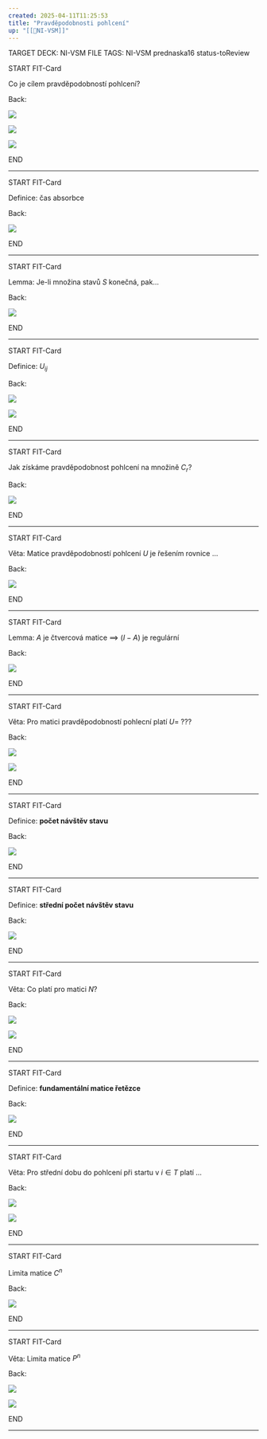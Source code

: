 ```yaml
---
created: 2025-04-11T11:25:53
title: "Pravděpodobnosti pohlcení"
up: "[[📖NI-VSM]]"
---
```


TARGET DECK: NI-VSM
FILE TAGS: NI-VSM prednaska16 status-toReview

START
FIT-Card

Co je cílem pravděpodobností pohlcení?

Back:

![](../../Assets/Pasted%20image%2020250411112710.png)

<!-- DetailInfoStart -->
![](../../Assets/Pasted%20image%2020250411112705.png)
<!-- DetailInfoEnd -->

<!-- ExampleStart -->
![](../../Assets/Pasted%20image%2020250411112724.png)
<!-- ExampleEnd -->


END

---


START
FIT-Card

Definice: čas absorbce

Back:

![](../../Assets/Pasted%20image%2020250411112735.png)

END

---


START
FIT-Card

Lemma: Je-li množina stavů $S$ konečná, pak...

Back:

![](../../Assets/Pasted%20image%2020250411112756.png)

END

---


START
FIT-Card

Definice: $U_{ij}$

Back:

![](../../Assets/Pasted%20image%2020250411112827.png)

<!-- DetailInfoStart -->
![](../../Assets/Pasted%20image%2020250411112835.png)
<!-- DetailInfoEnd -->


END

---


START
FIT-Card

Jak získáme pravděpodobnost pohlcení na množině $C_r$?

Back:

![](../../Assets/Pasted%20image%2020250411112859.png)

END

---


START
FIT-Card

Věta: Matice pravděpodobností pohlcení $U$ je řešením rovnice ...

Back:

![](../../Assets/Pasted%20image%2020250411112906.png)

END

---


START
FIT-Card

Lemma: $A$ je čtvercová matice $\implies$ $(I-A)$ je regulární

Back:

![](../../Assets/Pasted%20image%2020250411112950.png)

END

---


START
FIT-Card

Věta: Pro matici pravděpodobností pohlecní platí $U = \ ???$

Back:

![](../../Assets/Pasted%20image%2020250411113028.png)

<!-- ExerciseStart -->
![](../../Assets/Pasted%20image%2020250411113037.png)
<!-- ExerciseEnd -->

END

---


START
FIT-Card

Definice: **počet návštěv stavu**

Back:

![](../../Assets/Pasted%20image%2020250411113051.png)

END

---


START
FIT-Card

Definice: **střední počet návštěv stavu**

Back:

![](../../Assets/Pasted%20image%2020250411113106.png)

END

---


START
FIT-Card

Věta: Co platí pro matici $N$?

Back:

![](../../Assets/Pasted%20image%2020250411113123.png)

<!-- ExerciseStart -->
![](../../Assets/Pasted%20image%2020250411113135.png)
<!-- ExerciseEnd -->


END

---


START
FIT-Card

Definice: **fundamentální matice řetězce**

Back:

![](../../Assets/Pasted%20image%2020250411113151.png)

END

---


START
FIT-Card

Věta: Pro střední dobu do pohlcení při startu v $i \in T$ platí $\dots$

Back:

![](../../Assets/Pasted%20image%2020250411113214.png)

<!-- ExampleStart -->
![](../../Assets/Pasted%20image%2020250411113224.png)
<!-- ExampleEnd -->


END

---


START
FIT-Card

Limita matice $C^n$

Back:

![](../../Assets/Pasted%20image%2020250411113245.png)

END

---


START
FIT-Card

Věta: Limita matice $P^n$

Back:

![](../../Assets/Pasted%20image%2020250411113300.png)

<!-- ExampleStart -->
![](../../Assets/Pasted%20image%2020250411113309.png)
<!-- ExampleEnd -->

END

---
